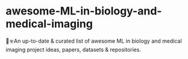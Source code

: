 # awesome-ML-in-biology-and-medical-imaging
🧬☣️An up-to-date &amp; curated list of awesome ML in biology and medical imaging project ideas, papers, datasets &amp; repositories.
